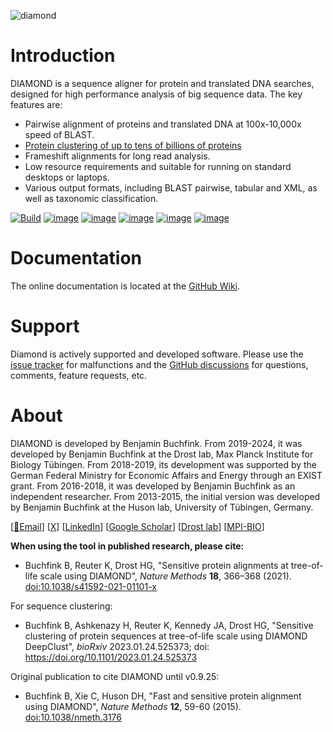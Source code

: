 ![diamond](http://www.diamondsearch.org/diamond_white_95px.png)

Introduction
============

DIAMOND is a sequence aligner for protein and translated DNA searches,
designed for high performance analysis of big sequence data. The key
features are:

-   Pairwise alignment of proteins and translated DNA at 100x-10,000x
    speed of BLAST.
-   [Protein clustering of up to tens of billions of proteins](https://github.com/bbuchfink/diamond/wiki/Clustering)
-   Frameshift alignments for long read analysis.
-   Low resource requirements and suitable for running on standard
    desktops or laptops.
-   Various output formats, including BLAST pairwise, tabular and XML,
    as well as taxonomic classification.

[![Build](https://github.com/bbuchfink/diamond/actions/workflows/cmake.yml/badge.svg)](https://github.com/bbuchfink/diamond/actions/workflows/cmake.yml)
[![image](https://img.shields.io/cirrus/github/bbuchfink/diamond)](https://cirrus-ci.com/github/bbuchfink/diamond/master)
[![image](https://img.shields.io/github/downloads/bbuchfink/diamond/total)](https://github.com/bbuchfink/diamond/releases)
[![image](https://anaconda.org/bioconda/diamond/badges/version.svg)](https://anaconda.org/bioconda/diamond)
[![image](https://anaconda.org/bioconda/diamond/badges/downloads.svg)](https://anaconda.org/bioconda/diamond)
[![image](https://img.shields.io/badge/dynamic/json?url=https%3A%2F%2Fraw.githubusercontent.com%2Fbbuchfink%2Fdiamond-data%2Frefs%2Fheads%2Fmain%2Fcitations.json&query=%24.citations&style=flat&label=Citations&color=%23a020f0
)](https://scholar.google.com/citations?user=kjPIF1cAAAAJ)
    
Documentation
=============
The online documentation is located at the [GitHub Wiki](https://github.com/bbuchfink/diamond/wiki).

Support
=======
Diamond is actively supported and developed software. Please use the [issue tracker](https://github.com/bbuchfink/diamond/issues) for malfunctions and the [GitHub discussions](https://github.com/bbuchfink/diamond/discussions) for questions, comments, feature requests, etc.

About
=====
DIAMOND is developed by Benjamin Buchfink. From 2019-2024, it was developed by Benjamin Buchfink
at the Drost lab, Max Planck Institute for Biology Tübingen. From 2018-2019, its development was
supported by the German Federal Ministry for Economic Affairs and Energy through an EXIST grant.
From 2016-2018, it was developed by Benjamin Buchfink as an independent researcher.
From 2013-2015, the initial version was developed by Benjamin Buchfink at the Huson lab,
University of Tübingen, Germany.

\[[:email:Email](mailto:buchfink@gmail.com)\]
\[[X](https://x.com/bbuchfink)\]
\[[LinkedIn](https://www.linkedin.com/in/benjamin-buchfink-875692105/)\]
\[[Google Scholar](https://scholar.google.de/citations?user=kjPIF1cAAAAJ)\]
\[[Drost lab](https://drostlab.com/)\]
\[[MPI-BIO](https://www.bio.mpg.de/)\]

**When using the tool in published research, please cite:**

-   Buchfink B, Reuter K, Drost HG, \"Sensitive protein alignments at tree-of-life
    scale using DIAMOND\", *Nature Methods* **18**, 366–368 (2021).
    [doi:10.1038/s41592-021-01101-x](https://doi.org/10.1038/s41592-021-01101-x)

For sequence clustering:

-   Buchfink B, Ashkenazy H, Reuter K, Kennedy JA, Drost HG, \"Sensitive clustering
    of protein sequences at tree-of-life scale using DIAMOND DeepClust\", *bioRxiv*
    2023.01.24.525373; doi: https://doi.org/10.1101/2023.01.24.525373 

Original publication to cite DIAMOND until v0.9.25:

-   Buchfink B, Xie C, Huson DH, \"Fast and sensitive protein alignment
    using DIAMOND\", *Nature Methods* **12**, 59-60 (2015).
    [doi:10.1038/nmeth.3176](https://doi.org/10.1038/nmeth.3176)
